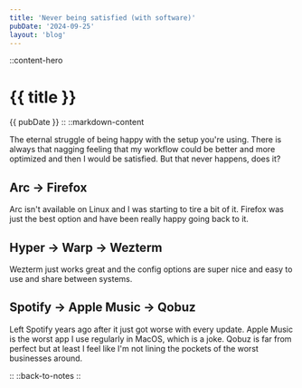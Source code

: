 ```yaml
---
title: 'Never being satisfied (with software)'
pubDate: '2024-09-25'
layout: 'blog'
---
```

::content-hero
# {{ title }}
{{ pubDate }}
::
::markdown-content

The eternal struggle of being happy with the setup you're using.
There is always that nagging feeling that my workflow could be better and more optimized and then I would be satisfied.
But that never happens, does it?

## Arc -> Firefox
Arc isn't available on Linux and I was starting to tire a bit of it. Firefox was just the best option and have been really happy going back to it.
## Hyper -> Warp -> Wezterm
Wezterm just works great and the config options are super nice and easy to use and share between systems.
## Spotify -> Apple Music -> Qobuz
Left Spotify years ago after it just got worse with every update.
Apple Music is the worst app I use regularly in MacOS, which is a joke.
Qobuz is far from perfect but at least I feel like I'm not lining the pockets of the worst businesses around.

::
::back-to-notes
::